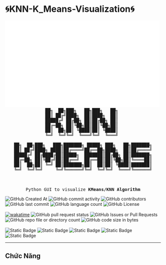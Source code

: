 # 🌀KNN-K_Means-Visualization🌀

<pre align="center">
<img src="https://github.com/NTGNguyen/KNN-K_Means-Visualization/blob/main/assets/Automation_IMG_Kmeans_RemoveBG.gif" width = "500">  
            ██╗  ██╗███╗   ██╗███╗   ██╗             
            ██║ ██╔╝████╗  ██║████╗  ██║             
            █████╔╝ ██╔██╗ ██║██╔██╗ ██║             
            ██╔═██╗ ██║╚██╗██║██║╚██╗██║             
            ██║  ██╗██║ ╚████║██║ ╚████║             
            ╚═╝  ╚═╝╚═╝  ╚═══╝╚═╝  ╚═══╝             
                                                     
██╗  ██╗███╗   ███╗███████╗ █████╗ ███╗   ██╗███████╗
██║ ██╔╝████╗ ████║██╔════╝██╔══██╗████╗  ██║██╔════╝
█████╔╝ ██╔████╔██║█████╗  ███████║██╔██╗ ██║███████╗
██╔═██╗ ██║╚██╔╝██║██╔══╝  ██╔══██║██║╚██╗██║╚════██║
██║  ██╗██║ ╚═╝ ██║███████╗██║  ██║██║ ╚████║███████║
╚═╝  ╚═╝╚═╝     ╚═╝╚══════╝╚═╝  ╚═╝╚═╝  ╚═══╝╚══════╝
                                                     
                                                     

Python GUI to visualize <strong>KMeans/KNN Algorithm</strong>
</pre>

![GitHub Created At](https://img.shields.io/github/created-at/NTGNguyen/KNN-K_Means-Visualization?style=for-the-badge)
![GitHub commit activity](https://img.shields.io/github/commit-activity/t/NTGNguyen/KNN-K_Means-Visualization?style=for-the-badge)
![GitHub contributors](https://img.shields.io/github/contributors/NTGNguyen/KNN-K_Means-Visualization?style=for-the-badge)
![GitHub last commit](https://img.shields.io/github/last-commit/NTGNguyen/KNN-K_Means-Visualization?style=for-the-badge)
![GitHub language count](https://img.shields.io/github/languages/count/NTGNguyen/KNN-K_Means-Visualization?style=for-the-badge)
![GitHub License](https://img.shields.io/github/license/NTGNguyen/KNN-K_Means-Visualization?style=for-the-badge)
<br>
<br>
[![wakatime](https://wakatime.com/badge/user/018dc1fb-78ec-4b43-aa3b-c4526233484c/project/f357d7e1-2d02-4846-bd50-f0b210a05dbf.svg?style=for-the-badge)](https://wakatime.com/badge/user/018dc1fb-78ec-4b43-aa3b-c4526233484c/project/f357d7e1-2d02-4846-bd50-f0b210a05dbf)
![GitHub pull request status](https://img.shields.io/github/status/s/pulls/NTGNguyen/KNN-K_Means-Visualization/2?style=for-the-badge)
![GitHub Issues or Pull Requests](https://img.shields.io/github/issues/NTGNguyen/KNN-K_Means-Visualization?style=for-the-badge)
![GitHub repo file or directory count](https://img.shields.io/github/directory-file-count/NTGNguyen/KNN-K_Means-Visualization?style=for-the-badge)
![GitHub code size in bytes](https://img.shields.io/github/languages/code-size/NTGNguyen/KNN-K_Means-Visualization?style=for-the-badge)
<br>
<br>
![Static Badge](https://img.shields.io/badge/Python-n?style=for-the-badge&logo=python&logoColor=%23FFFF00&color=blue)
![Static Badge](https://img.shields.io/badge/Shell-0%20?style=for-the-badge&logo=gnubash&logoColor=white&color=black)
![Static Badge](https://img.shields.io/badge/pre--commit-FAB040?style=for-the-badge&logo=precommit&logoColor=white&color=yellow)
![Static Badge](https://img.shields.io/badge/github--actions-FAB040?style=for-the-badge&logo=githubactions&logoColor=white&color=red)
![Static Badge](https://img.shields.io/badge/github--copilot-FB040?style=for-the-badge&logo=githubcopilot&logoColor=white&color=black)

<hr>

## Chức Năng
